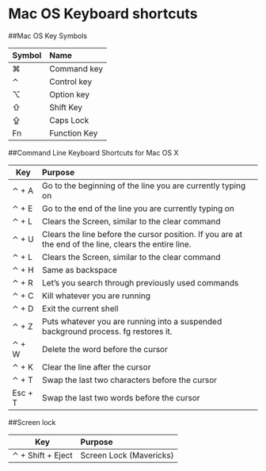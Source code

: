 Mac OS Keyboard shortcuts
=========================

##Mac OS Key Symbols

| Symbol    | Name              |
| --------- |:------------------|
| ⌘         | Command key       |
| ⌃         | Control key       |
| ⌥         | Option key        |
| ⇧         | Shift Key         |
| ⇪         | Caps Lock         |
| Fn        | Function Key      |

##Command Line Keyboard Shortcuts for Mac OS X

| Key           | Purpose                       |
| ------------- |:------------------------------|
| ⌃ + A         | Go to the beginning of the line you are currently typing on |
| ⌃ + E         | Go to the end of the line you are currently typing on|
| ⌃ + L         | Clears the Screen, similar to the clear command|
| ⌃ + U         | Clears the line before the cursor position. If you are at the end of the line, clears the entire line.|
| ⌃ + L         | Clears the Screen, similar to the clear command|
| ⌃ + H         | Same as backspace|
| ⌃ + R         | Let’s you search through previously used commands|
| ⌃ + C         | Kill whatever you are running|
| ⌃ + D         | Exit the current shell|
| ⌃ + Z         | Puts whatever you are running into a suspended background process. fg restores it.|
| ⌃ + W         | Delete the word before the cursor|
| ⌃ + K         | Clear the line after the cursor|
| ⌃ + T         | Swap the last two characters before the cursor|
| Esc + T       | Swap the last two words before the cursor|


##Screen lock

| Key           | Purpose                       |
| ------------- |:------------------------------|
| ⌃ + Shift + Eject | Screen Lock (Mavericks) |
